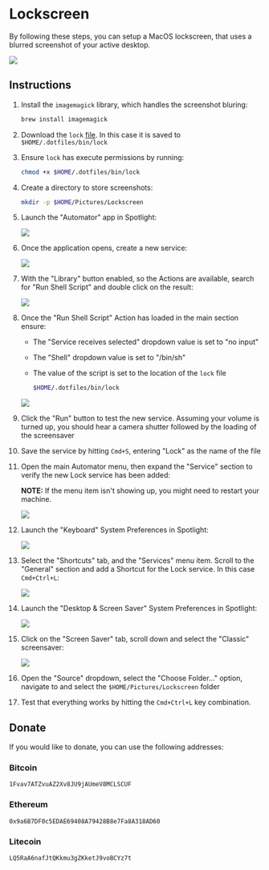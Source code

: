 # Lockscreen
By following these steps, you can setup a MacOS lockscreen, that uses a blurred screenshot of your active desktop.

![](./assets/img/preview.png)

## Instructions
1. Install the `imagemagick` library, which handles the screenshot bluring:

    ```sh
    brew install imagemagick
    ```
1. Download the `lock` [file](https://github.com/tmcinerney/lockscreen/blob/master/bin/lock). In this case it is saved to `$HOME/.dotfiles/bin/lock`
1. Ensure `lock` has execute permissions  by running:

    ```sh
    chmod +x $HOME/.dotfiles/bin/lock
    ```
1. Create a directory to store screenshots:

    ```sh
    mkdir -p $HOME/Pictures/Lockscreen
    ```
1. Launch the "Automator" app in Spotlight:

    ![](./assets/img/step_0_launch_automator.png)
1. Once the application opens, create a new service:

    ![](./assets/img/step_1_automator_new_service.png)
1. With the "Library" button enabled, so the Actions are available, search for "Run Shell Script" and double click on the result:

    ![](./assets/img/step_2_automator_search_shell.png)
1. Once the "Run Shell Script" Action has loaded in the main section ensure:
    * The "Service receives selected" dropdown value is set to "no input"
    * The "Shell" dropdown value is set to "/bin/sh"
    * The value of the script is set to the location of the `lock` file

        ```sh
        $HOME/.dotfiles/bin/lock
        ```
    ![](./assets/img/step_3_automator_lock_service.png)
1. Click the "Run" button to test the new service. Assuming your volume is turned up, you should hear a camera shutter followed by the loading of the screensaver
1. Save the service by hitting `Cmd+S`, entering "Lock" as the name of the file
1. Open the main Automator menu, then expand the "Service" section to verify the new Lock service has been added:

    **NOTE:** If the menu item isn't showing up, you might need to restart your machine.

    ![](./assets/img/step_4_service_menu_item.png)
1. Launch the "Keyboard" System Preferences in Spotlight:

    ![](./assets/img/step_5_launch_keyboard_system_preferences.png)
1. Select the "Shortcuts" tab, and the "Services" menu item. Scroll to the "General" section and add a Shortcut for the Lock service. In this case `Cmd+Ctrl+L`:

    ![](./assets/img/step_6_system_preferences_service_shortcut.png)
1. Launch the "Desktop & Screen Saver" System Preferences in Spotlight:

    ![](./assets/img/step_7_launch_screensaver_system_preferences.png)
1. Click on the "Screen Saver" tab, scroll down and select the "Classic" screensaver:

    ![](./assets/img/step_8_select_classic_screensaver.png)
1. Open the "Source" dropdown, select the "Choose Folder..." option, navigate to and select the `$HOME/Pictures/Lockscreen` folder
1. Test that everything works by hitting the `Cmd+Ctrl+L` key combination.

## Donate
If you would like to donate, you can use the following addresses:

### Bitcoin
```
1Fvav7ATZvuAZ2Xv8JU9jAUmeV8MCLSCUF
```

### Ethereum
```
0x9a6B7DF0c5EDAE69408A79428B8e7Fa8A318AD60
```

### Litecoin
```
LQ5RaA6nafJtQKkmu3gZKketJ9voBCYz7t
```
